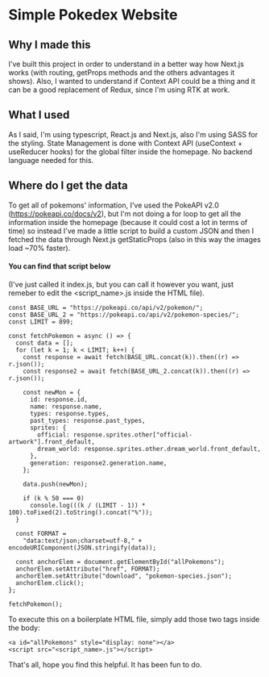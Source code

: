 # Simple Pokedex Website

## Why I made this

I've built this project in order to understand in a better way how Next.js works (with routing, getProps methods and the others advantages it shows). Also, I wanted to understand if Context API could be a thing and it can be a good replacement of Redux, since I'm using RTK at work.

## What I used

As I said, I'm using typescript, React.js and Next.js, also I'm using SASS for the styling. State Management is done with Context API (useContext + useReducer hooks) for the global filter inside the homepage. No backend language needed for this.

## Where do I get the data

To get all of pokemons' information, I've used the PokeAPI v2.0 (https://pokeapi.co/docs/v2), but I'm not doing a for loop to get all the information inside the homepage (because it could cost a lot in terms of time) so instead I've made a little script to build a custom JSON and then I fetched the data through Next.js getStaticProps (also in this way the images load ~70% faster).

#### You can find that script below

(I've just called it index.js, but you can call it however you want, just remeber to edit the <script_name>.js inside the HTML file).

```
const BASE_URL = "https://pokeapi.co/api/v2/pokemon/";
const BASE_URL_2 = "https://pokeapi.co/api/v2/pokemon-species/";
const LIMIT = 899;

const fetchPokemon = async () => {
  const data = [];
  for (let k = 1; k < LIMIT; k++) {
    const response = await fetch(BASE_URL.concat(k)).then((r) => r.json());
    const response2 = await fetch(BASE_URL_2.concat(k)).then((r) => r.json());

    const newMon = {
      id: response.id,
      name: response.name,
      types: response.types,
      past_types: response.past_types,
      sprites: {
        official: response.sprites.other["official-artwork"].front_default,
        dream_world: response.sprites.other.dream_world.front_default,
      },
      generation: response2.generation.name,
    };

    data.push(newMon);

    if (k % 50 === 0)
      console.log(((k / (LIMIT - 1)) * 100).toFixed(2).toString().concat("%"));
  }

  const FORMAT =
    "data:text/json;charset=utf-8," + encodeURIComponent(JSON.stringify(data));

  const anchorElem = document.getElementById("allPokemons");
  anchorElem.setAttribute("href", FORMAT);
  anchorElem.setAttribute("download", "pokemon-species.json");
  anchorElem.click();
};

fetchPokemon();
```

To execute this on a boilerplate HTML file, simply add those two tags inside the body:

```
<a id="allPokemons" style="display: none"></a>
<script src="<script_name>.js"></script>
```

That's all, hope you find this helpful. It has been fun to do.
